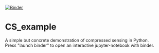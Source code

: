 [![Binder](https://mybinder.org/badge_logo.svg)](https://mybinder.org/v2/gh/PaulWawerek-L/CS_example.git/HEAD?labpath=cs_example.ipynb)
# CS_example
A simple but concrete demonstration of compressed sensing in Python.  
Press "launch binder" to open an interactive jupyter-notebook with binder.
